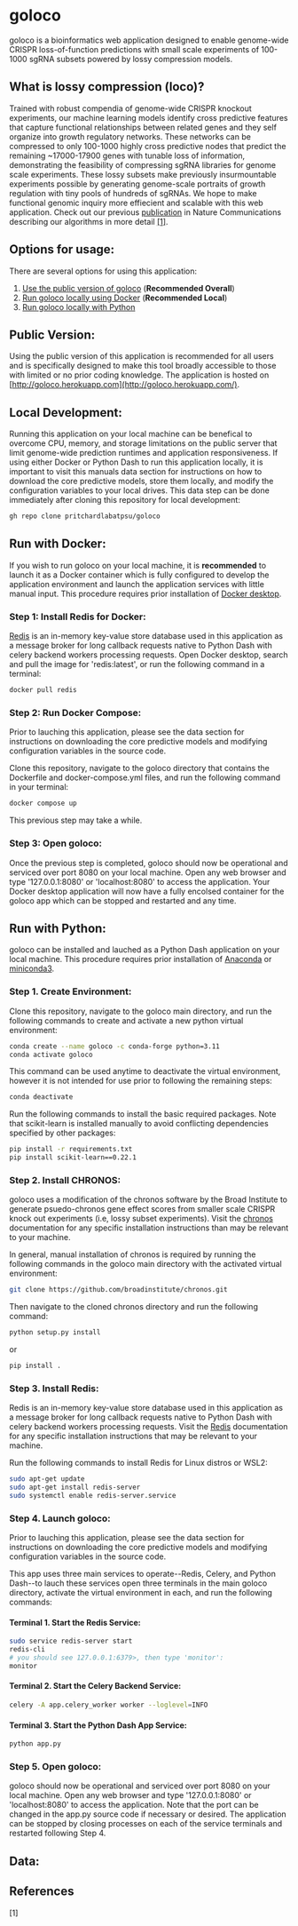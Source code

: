 # goloco

goloco is a bioinformatics web application designed to enable genome-wide CRISPR loss-of-function predictions with small scale experiments of 100-1000 sgRNA subsets powered by lossy compression models. 

## What is lossy compression (loco)?
Trained with robust compendia of genome-wide CRISPR knockout experiments, our machine learning models identify cross predictive features that capture functional relationships between related genes and they self organize into growth regulatory networks. These networks can be compressed to only 100-1000 highly cross predictive nodes that predict the remaining ~17000-17900 genes with tunable loss of information, demonstrating the feasibility of compressing sgRNA libraries for genome scale experiments. These lossy subsets make previously insurmountable experiments possible by generating genome-scale portraits of growth regulation with tiny pools of hundreds of sgRNAs. We hope to make functional genomic inquiry more effiecient and scalable with this web application. Check out our previous [publication](https://www.nature.com/articles/s41467-022-28045-w) in Nature Communications describing our algorithms in more detail [[1]](#1).

## Options for usage:
There are several options for using this application:
1. [Use the public version of goloco](http://goloco.herokuapp.com/) (**Recommended Overall**)
2. [Run goloco locally using Docker](#run-with-docker) (**Recommended Local**)
3. [Run goloco locally with Python](#run-with-python)

## Public Version:
Using the public version of this application is recommended for all users and is specifically designed to make this tool broadly accessible to those with limited or no prior coding knowledge. The application is hosted on [http://goloco.herokuapp.com](http://goloco.herokuapp.com/).

## Local Development:
Running this application on your local machine can be benefical to overcome CPU, memory, and storage limitations on the public server that limit genome-wide prediction runtimes and application responsiveness. If using either Docker or Python Dash to run this application locally, it is important to visit this manuals data section for instructions on how to download the core predictive models, store them locally, and modify the configuration variables to your local drives. This data step can be done immediately after cloning this repository for local development:

```bash
gh repo clone pritchardlabatpsu/goloco
```

## Run with Docker:
If you wish to run goloco on your local machine, it is **recommended** to launch it as a Docker container which is fully configured to develop the application environment and launch the application services with little manual input. This procedure requires prior installation of [Docker desktop](https://www.docker.com/products/docker-desktop/).

### Step 1: Install Redis for Docker:
[Redis](https://redis.io/docs/getting-started/installation/) is an in-memory key-value store database used in this application as a message broker for long callback requests native to Python Dash with celery backend workers processing requests. Open Docker desktop, search and pull the image for 'redis:latest', or run the following command in a terminal:

```bash
docker pull redis
```

### Step 2: Run Docker Compose:
Prior to lauching this application, please see the data section for instructions on downloading the core predictive models and modifying configuration variables in the source code.

Clone this repository, navigate to the goloco directory that contains the Dockerfile and docker-compose.yml files, and run the following command in your terminal:

```bash
docker compose up
```

This previous step may take a while.

### Step 3: Open goloco:
Once the previous step is completed, goloco should now be operational and serviced over port 8080 on your local machine. Open any web browser and type '127.0.0.1:8080' or 'localhost:8080' to access the application. Your Docker desktop application will now have a fully encolsed container for the goloco app which can be stopped and restarted and any time.


## Run with Python:
goloco can be installed and lauched as a Python Dash application on your local machine. This procedure requires prior installation of [Anaconda](https://www.anaconda.com/) or [miniconda3](https://docs.conda.io/en/latest/miniconda.html).

### Step 1. Create Environment:
Clone this repository, navigate to the goloco main directory, and run the following commands to create and activate a new python virtual environment:

```bash
conda create --name goloco -c conda-forge python=3.11
conda activate goloco
```

This command can be used anytime to deactivate the virtual environment, however it is not intended for use prior to following the remaining steps:

```bash
conda deactivate
```

Run the following commands to install the basic required packages. Note that scikit-learn is installed manually to avoid conflicting dependencies specified by other packages:

```bash
pip install -r requirements.txt
pip install scikit-learn==0.22.1
```

### Step 2. Install CHRONOS:
goloco uses a modification of the chronos software by the Broad Institute to generate psuedo-chronos gene effect scores from smaller scale CRISPR knock out experiments (i.e, lossy subset experiments). Visit the [chronos](https://github.com/broadinstitute/chronos) documentation for any specific installation instructions than may be relevant to your machine.

In general, manual installation of chronos is required by running the following commands in the goloco main directory with the activated virtual environment:

```bash
git clone https://github.com/broadinstitute/chronos.git
```

Then navigate to the cloned chronos directory and run the following command:

```bash
python setup.py install
```
or
```bash
pip install .
```

### Step 3. Install Redis:
Redis is an in-memory key-value store database used in this application as a message broker for long callback requests native to Python Dash with celery backend workers processing requests. Visit the [Redis](https://redis.io/docs/getting-started/installation/) documentation for any specific installation instructions that may be relevant to your machine.

Run the following commands to install Redis for Linux distros or WSL2:

```bash
sudo apt-get update
sudo apt-get install redis-server
sudo systemctl enable redis-server.service
```

### Step 4. Launch goloco:
Prior to lauching this application, please see the data section for instructions on downloading the core predictive models and modifying configuration variables in the source code.

This app uses three main services to operate--Redis, Celery, and Python Dash--to lauch these services open three terminals in the main goloco directory, activate the virtual environment in each, and run the following commands: 

#### Terminal 1. Start the Redis Service:
```bash
sudo service redis-server start
redis-cli
# you should see 127.0.0.1:6379>, then type 'monitor':
monitor
```

#### Terminal 2. Start the Celery Backend Service:
```bash
celery -A app.celery_worker worker --loglevel=INFO
```

#### Terminal 3. Start the Python Dash App Service:
```bash
python app.py
```

### Step 5. Open goloco:
goloco should now be operational and serviced over port 8080 on your local machine. Open any web browser and type '127.0.0.1:8080' or 'localhost:8080' to access the application. Note that the port can be changed in the app.py source code if necessary or desired. The application can be stopped by closing processes on each of the service terminals and restarted following Step 4.

## Data:



## References

[1] 
